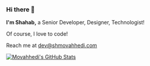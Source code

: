 ### Hi there 👋
**I'm Shahab,** a Senior Developer, Designer, Technologist!

Of course, I love to code!

Reach me at [dev@shmovahhedi.com](mailto:dev@shmovahhedi.com)


[![Movahhedi's GitHub Stats](https://github-readme-stats.vercel.app/api?username=movahhedi&count_private=true&show_icons=true&title_color=fff&icon_color=007fff&text_color=9f9f9f&bg_color=0D1117)](https://github.com/movahhedi)


<!--
Here are some ideas to get you started:

- 🔭 I’m currently working on ...
- 🌱 I’m currently learning ...
- 👯 I’m looking to collaborate on ...
- 🤔 I’m looking for help with ...
- 💬 Ask me about ...
- 📫 How to reach me: ...
- 😄 Pronouns: ...
- ⚡ Fun fact: ...
-->
